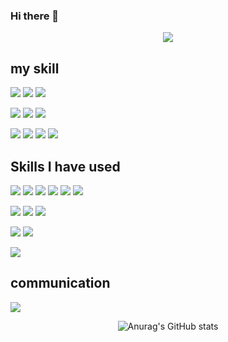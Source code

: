 ### Hi there 👋
<div align="center">
<a href="https://hits.seeyoufarm.com"><img src="https://hits.seeyoufarm.com/api/count/incr/badge.svg?url=https%3A%2F%2Fgithub.com%2Fgjbae1212%2Fhit-counter"/></a>                                        
</div>

## my skill
<img src="https://img.shields.io/badge/git-F05032?style=for-the-badge&logo=git&logoColor=white"> <img src="https://img.shields.io/badge/github-181717?style=for-the-badge&logo=github&logoColor=white"> <img src="https://img.shields.io/badge/Vscode-007ACC?style=for-the-badge&logo=visualstudiocode&logoColor=white"> 

<img src="https://img.shields.io/badge/Css-1572B6?style=for-the-badge&logo=Css3&logoColor=white"> <img src="https://img.shields.io/badge/html5-E34F26?style=for-the-badge&logo=html5&logoColor=white"> <img src="https://img.shields.io/badge/javascript-F7DF1E?style=for-the-badge&logo=javascript&logoColor=white"> 

<img src="https://img.shields.io/badge/React-61DAFB?style=for-the-badge&logo=React&logoColor=white"> <img src="https://img.shields.io/badge/typescript-3178C6?style=for-the-badge&logo=typescript&logoColor=white"> <img src="https://img.shields.io/badge/next.js-000000?style=for-the-badge&logo=next.js&logoColor=white"> 
<img src="https://img.shields.io/badge/styledcomponents-DB7093?style=for-the-badge&logo=styled-components&logoColor=white"> 


## Skills I have used
<img src="https://img.shields.io/badge/gitmoji-ffdd67?style=for-the-badge&logo=gitmoji&logoColor=white"> <img src="https://img.shields.io/badge/husky-000000?style=for-the-badge&logo=husky&logoColor=white"> <img src="https://img.shields.io/badge/prettier-F7B93E?style=for-the-badge&logo=prettier&logoColor=white"> <img src="https://img.shields.io/badge/axios-5A29E4?style=for-the-badge&logo=axios&logoColor=white"> <img src="https://img.shields.io/badge/storybook-FF4785?style=for-the-badge&logo=storybook&logoColor=white"> <img src="https://img.shields.io/badge/eslint-4B32C3?style=for-the-badge&logo=eslint&logoColor=white"> 

<img src="https://img.shields.io/badge/tailwindcss-06B6D4?style=for-the-badge&logo=tailwindcss&logoColor=white"> <img src="https://img.shields.io/badge/beautiful_dnd-68BC71?style=for-the-badge&logo=beautiful_dnd&logoColor=white"> <img src="https://img.shields.io/badge/toolkit-764ABC?style=for-the-badge&logo=redux&logoColor=white">


<img src="https://img.shields.io/badge/c%23-512BD4?style=for-the-badge&logo=C%23&logoColor=white"> <img src="https://img.shields.io/badge/unity-000000?style=for-the-badge&logo=unity&logoColor=white"> 

<img src="https://img.shields.io/badge/slack-4A154B?style=for-the-badge&logo=slack&logoColor=white">


## communication
<img src="https://img.shields.io/badge/discord-5865F2?style=for-the-badge&logo=discord&logoColor=white"> 

<br>

<div align="center">
  
![Anurag's GitHub stats](https://github-readme-stats.vercel.app/api?username=SiWooJinSeok&show_icons=true&theme=radical)

</div>


<!--
**SiWooJinSeok/SiwooJinSeok** is a ✨ _special_ ✨ repository because its `README.md` (this file) appears on your GitHub profile.

Here are some ideas to get you started:

- 🔭 I’m currently working on ...
- 🌱 I’m currently learning ...
- 👯 I’m looking to collaborate on ...
- 🤔 I’m looking for help with ...
- 💬 Ask me about ...
- 📫 How to reach me: ...
- 😄 Pronouns: ...
- ⚡ Fun fact: ...
-->
